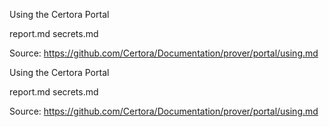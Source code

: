 Using the Certora Portal

report.md
secrets.md

Source: https://github.com/Certora/Documentation/prover/portal/using.md

Using the Certora Portal

report.md
secrets.md

Source: https://github.com/Certora/Documentation/prover/portal/using.md
